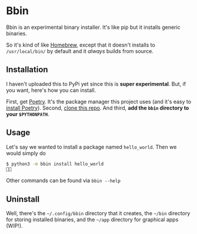# Bbin

Bbin is an experimental binary installer. It's like pip but it installs generic binaries.

So it's kind of like [Homebrew][homebrew], except that it doesn't installs to `/usr/local/bin/` by default and it *always* builds from source.

## Installation

I haven't uploaded this to PyPi yet since this is **super experimental**. But, if you want, here's how you can install.

First, get [Poetry][poetry]. It's the package manager this project uses (and it's easy to [install Poetry][1]). Second, [clone this repo][ctr]. And third, **add the `bbin` directory to your `$PYTHONPATH`**.

## Usage

Let's say we wanted to install a package named `hello_world`. Then we would simply do

```sh
$ python3 -m bbin install hello_world
🍰✨
```

Other commands can be found via `bbin --help`

## Uninstall

Well, there's the `~/.config/bbin` directory that it creates, the `~/bin` directory for storing installed binaries, and the `~/app` directory for graphical apps (WIP!).

[homebrew]: https://brew.sh/
[poetry]: https://python-poetry.org/
[ctr]: https://docs.github.com/en/github/creating-cloning-and-archiving-repositories/cloning-a-repository "You (should) know the drill"
[1]: https://python-poetry.org/docs/#installation
